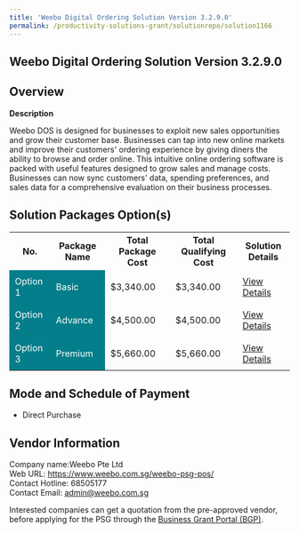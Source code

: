 ```yaml
---
title: 'Weebo Digital Ordering Solution Version 3.2.9.0'
permalink: /productivity-solutions-grant/solutionrepo/solution1166
---
```


## Weebo Digital Ordering Solution Version 3.2.9.0

## Overview

**Description**

Weebo DOS is designed for businesses to exploit new sales opportunities and grow their customer base. Businesses can tap into new online markets and improve their customers' ordering experience by giving diners the ability to browse and order online. This intuitive online ordering software is packed with useful features designed to grow sales and manage costs. Businesses can now sync customers' data, spending preferences, and sales data for a comprehensive evaluation on their business processes.

## Solution Packages Option(s)

<table>
<tr>
<th><b>No.</b></th>
<th><b>Package Name</b></th>
<th><b>Total Package Cost</b></th>
<th><b>Total Qualifying Cost</b></th>
<th><b>Solution Details</b></th>
</tr>
<tr>
<td style='padding: 10px; background-color: #037E8A; color: #FFFFFF;'>Option 1</td>
<td style='padding: 10px; background-color: #037E8A; color: #FFFFFF;'>Basic</td>
<td style='padding: 10px;'>$3,340.00</td>
<td style='padding: 10px;'>$3,340.00</td>
<td style='padding: 10px;'><a href='/images/psg/Weebo_Weebo_Digital_Ordering_Desensitised_Annex3_Part1.pdf' target='_blank'>View Details</a></td>
</tr>
<tr>
<td style='padding: 10px; background-color: #037E8A; color: #FFFFFF;'>Option 2</td>
<td style='padding: 10px; background-color: #037E8A; color: #FFFFFF;'>Advance</td>
<td style='padding: 10px;'>$4,500.00</td>
<td style='padding: 10px;'>$4,500.00</td>
<td style='padding: 10px;'><a href='/images/psg/Weebo_Weebo_Digital_Ordering_Desensitised_Annex3_Part2.pdf' target='_blank'>View Details</a></td>
</tr>
<tr>
<td style='padding: 10px; background-color: #037E8A; color: #FFFFFF;'>Option 3</td>
<td style='padding: 10px; background-color: #037E8A; color: #FFFFFF;'>Premium</td>
<td style='padding: 10px;'>$5,660.00</td>
<td style='padding: 10px;'>$5,660.00</td>
<td style='padding: 10px;'><a href='/images/psg/Weebo_Weebo_Digital_Ordering_Desensitised_Annex3_Part3.pdf' target='_blank'>View Details</a></td>
</tr>
</table>

## Mode and Schedule of Payment

 - Direct Purchase

## Vendor Information

 Company name:Weebo Pte Ltd<br>Web URL: https://www.weebo.com.sg/weebo-psg-pos/ <br>Contact Hotline: 68505177 <br>Contact Email: admin@weebo.com.sg 

Interested companies can get a quotation from the pre-approved vendor, before applying for the PSG through the <a href='https://www.businessgrants.gov.sg/' target='_blank' rel='noopener'>Business Grant Portal (BGP)</a>.

<script src="/jquery/resize-tables.js"></script>
